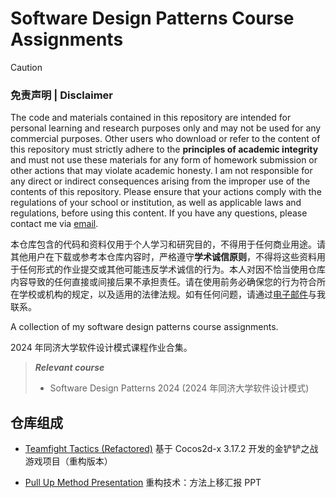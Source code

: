 # Software Design Patterns Course Assignments

> [!CAUTION]
> ### 免责声明 | Disclaimer
>
> The code and materials contained in this repository are intended for personal learning and research purposes only and may not be used for any commercial purposes. Other users who download or refer to the content of this repository must strictly adhere to the **principles of academic integrity** and must not use these materials for any form of homework submission or other actions that may violate academic honesty. I am not responsible for any direct or indirect consequences arising from the improper use of the contents of this repository. Please ensure that your actions comply with the regulations of your school or institution, as well as applicable laws and regulations, before using this content. If you have any questions, please contact me via [email](mailto:minmuslin@outlook.com).
>
> 本仓库包含的代码和资料仅用于个人学习和研究目的，不得用于任何商业用途。请其他用户在下载或参考本仓库内容时，严格遵守**学术诚信原则**，不得将这些资料用于任何形式的作业提交或其他可能违反学术诚信的行为。本人对因不恰当使用仓库内容导致的任何直接或间接后果不承担责任。请在使用前务必确保您的行为符合所在学校或机构的规定，以及适用的法律法规。如有任何问题，请通过[电子邮件](mailto:minmuslin@outlook.com)与我联系。

A collection of my software design patterns course assignments.

2024 年同济大学软件设计模式课程作业合集。

> ***Relevant course***
> * Software Design Patterns 2024 (2024 年同济大学软件设计模式)

## 仓库组成

* [Teamfight Tactics (Refactored)](Teamfight_Tactics_Refactored)
基于 Cocos2d-x 3.17.2 开发的金铲铲之战游戏项目（重构版本）

* [Pull Up Method Presentation](Pull_Up_Method_Presentation.pptx)
重构技术：方法上移汇报 PPT
